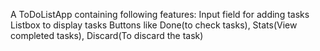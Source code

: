 A ToDoListApp containing following features:
Input field for adding tasks
Listbox to display tasks
Buttons like Done(to check tasks), Stats(View completed tasks), Discard(To discard the task)
